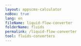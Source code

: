 ```yaml
---
layout: appscms-calculator
noBox: true
lang: en
fileName: liquid-flow-converter
folderName: fluids
permalink: /liquid-flow-converter
tool: fluids-converters
---
```



